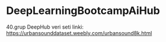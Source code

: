 # DeepLearningBootcampAiHub
40.grup DeepHub
veri seti linki:
https://urbansounddataset.weebly.com/urbansound8k.html
